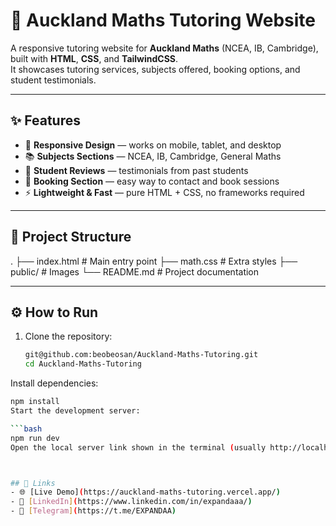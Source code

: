 # 📘 Auckland Maths Tutoring Website

A responsive tutoring website for **Auckland Maths** (NCEA, IB, Cambridge), built with **HTML**, **CSS**, and **TailwindCSS**.  
It showcases tutoring services, subjects offered, booking options, and student testimonials.

---

## ✨ Features
- 📱 **Responsive Design** — works on mobile, tablet, and desktop
- 📚 **Subjects Sections** — NCEA, IB, Cambridge, General Maths
- 📝 **Student Reviews** — testimonials from past students
- 📩 **Booking Section** — easy way to contact and book sessions
- ⚡ **Lightweight & Fast** — pure HTML + CSS, no frameworks required

---

## 📂 Project Structure
.
├── index.html # Main entry point
├── math.css # Extra styles
├── public/ # Images 
└── README.md # Project documentation



---

## ⚙️ How to Run

1. Clone the repository:
   ```bash
   git@github.com:beobeosan/Auckland-Maths-Tutoring.git
   cd Auckland-Maths-Tutoring
Install dependencies:

```bash
npm install
Start the development server:

```bash
npm run dev
Open the local server link shown in the terminal (usually http://localhost:5173) in your browser.



## 🔗 Links
- 🌐 [Live Demo](https://auckland-maths-tutoring.vercel.app/)  
- 👤 [LinkedIn](https://www.linkedin.com/in/expandaaa/)  
- 💬 [Telegram](https://t.me/EXPANDAA)


